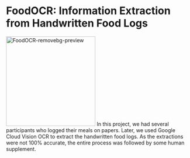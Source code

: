 # FoodOCR: Information Extraction from Handwritten Food Logs
<img width="244" alt="FoodOCR-removebg-preview" src="https://github.com/Arefeen06088/FoodOCR-Information-Extraction-from-Handwritten-Food-Logs/assets/50717558/940f1b0d-5951-4eae-99f8-70eb5b78fab0">
In this project, we had several participants who logged their meals on papers. Later, we used Google Cloud Vision OCR to extract the handwritten food logs. As the extractions were not 100% accurate, the entire process was followed by some human supplement.
